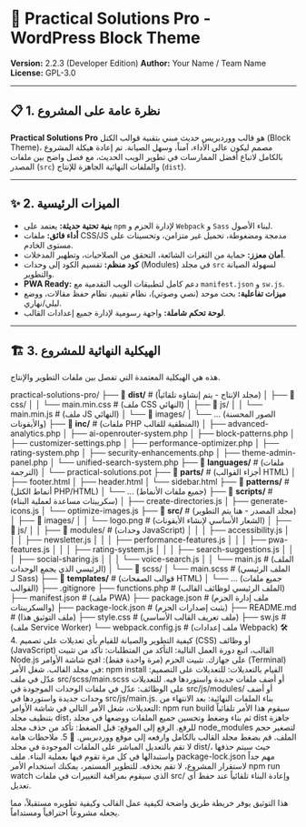 # 🚀 Practical Solutions Pro - WordPress Block Theme
**Version:** 2.2.3 (Developer Edition)
**Author:** Your Name / Team Name
**License:** GPL-3.0

---

## 📋 1. نظرة عامة على المشروع

**Practical Solutions Pro** هو قالب ووردبريس حديث مبني بتقنية قوالب الكتل (Block Theme)، مصمم ليكون عالي الأداء، آمناً، وسهل الصيانة. تم إعادة هيكلة المشروع بالكامل لاتباع أفضل الممارسات في تطوير الويب الحديث، مع فصل واضح بين ملفات المصدر (`src`) والملفات النهائية الجاهزة للإنتاج (`dist`).

---

## ✨ 2. الميزات الرئيسية

*   **بنية تحتية حديثة:** يعتمد على `npm` لإدارة الحزم و `Webpack` و `Sass` لبناء الأصول.
*   **أداء فائق:** ملفات CSS/JS مدمجة ومضغوطة، تحميل غير متزامن، وتحسينات على مستوى الخادم.
*   **أمان معزز:** حماية من الثغرات الشائعة، التحقق من الصلاحيات، وتطهير المدخلات.
*   **كود منظم:** تقسيم الكود إلى وحدات (Modules) في مجلد `src` لسهولة الصيانة والتطوير.
*   **PWA Ready:** دعم كامل لتطبيقات الويب التقدمية مع `manifest.json` و `sw.js`.
*   **ميزات تفاعلية:** بحث موحد (نصي وصوتي)، نظام تقييم، نظام حفظ مقالات، ووضع ليلي/نهاري.
*   **لوحة تحكم شاملة:** واجهة رسومية لإدارة جميع إعدادات القالب.

---

## 🏗️ 3. الهيكلية النهائية للمشروع

هذه هي الهيكلية المعتمدة التي تفصل بين ملفات التطوير والإنتاج.

practical-solutions-pro/
├── 📁 **dist/**                # (مجلد الإنتاج - يتم إنشاؤه تلقائياً)
│   ├── 📁 css/
│   │   └── main.min.css    # (ملف CSS النهائي)
│   ├── 📁 js/
│   │   └── main.min.js     # (ملف JS النهائي)
│   └── 📁 images/
│       └── ... (الصور المحسنة والأيقونات)
├── 📁 **inc/**                 # (ملفات PHP المنطقية للقالب)
│   ├── advanced-analytics.php
│   ├── ai-openrouter-system.php
│   ├── block-patterns.php
│   ├── customizer-settings.php
│   ├── performance-optimizer.php
│   ├── rating-system.php
│   ├── security-enhancements.php
│   ├── theme-admin-panel.php
│   └── unified-search-system.php
├── 📁 **languages/**            # (ملفات الترجمة)
│   └── practical-solutions.pot
├── 📁 **parts/**                # (أجزاء القوالب HTML)
│   ├── footer.html
│   ├── header.html
│   └── sidebar.html
├── 📁 **patterns/**             # (أنماط الكتل PHP/HTML)
│   └── ... (جميع ملفات الأنماط)
├── 📁 **scripts/**              # (سكريبتات مساعدة لعملية البناء)
│   ├── create-directories.js
│   ├── generate-icons.js
│   └── optimize-images.js
├── 📁 **src/**                  # (مجلد المصدر - هنا يتم التطوير)
│   ├── 📁 images/
│   │   └── logo.png          # (الشعار الأساسي لإنشاء الأيقونات)
│   ├── 📁 js/
│   │   ├── 📁 modules/      # (وحدات JavaScript)
│   │   │   ├── accessibility.js
│   │   │   ├── newsletter.js
│   │   │   ├── performance-features.js
│   │   │   ├── pwa-features.js
│   │   │   ├── rating-system.js
│   │   │   ├── search-suggestions.js
│   │   │   ├── social-sharing.js
│   │   │   └── voice-search.js
│   │   └── main.js           # (الملف الرئيسي الذي يجمع الوحدات)
│   └── 📁 scss/
│       └── main.scss         # (الملف الرئيسي لـ Sass)
├── 📁 **templates/**            # (قوالب الصفحات HTML)
│   └── ... (جميع ملفات القوالب)
├── .gitignore
├── functions.php             # (الملف الرئيسي لوظائف القالب)
├── manifest.json             # (ملف PWA)
├── package.json              # (ملف إدارة الحزم والسكريبتات)
├── package-lock.json         # (يثبت إصدارات الحزم)
├── README.md                 # (ملف التوثيق هذا)
├── style.css                 # (ملف تعريف القالب الأساسي)
├── sw.js                     # (ملف Service Worker)
└── webpack.config.js         # (ملف إعدادات Webpack)
🛠️ 4. كيفية التطوير والصيانة
للقيام بأي تعديلات على تصميم (CSS) أو وظائف (JavaScript) القالب، اتبع دورة العمل التالية:
التأكد من المتطلبات:
تأكد من تثبيت Node.js على جهازك.
تثبيت الحزم (مرة واحدة فقط):
افتح شاشة الأوامر (Terminal) في مجلد القالب.
شغل الأمر: npm install
القيام بالتعديلات:
للتعديلات على التصميم: عدّل في ملف src/scss/main.scss أو أضف ملفات جديدة واستوردها فيه.
للتعديلات على الوظائف: عدّل في ملفات الوحدات الموجودة في src/js/modules/ أو أضف وحدات جديدة واستوردها في src/js/main.js.
بناء الملفات النهائية:
بعد الانتهاء من التعديلات، شغل الأمر التالي في شاشة الأوامر:
npm run build
سيقوم هذا الأمر تلقائياً بتنظيف مجلد dist، ثم بناء وضغط وتحسين جميع الملفات ووضعها في مجلد dist جاهزة للرفع.
الرفع إلى الموقع:
قبل الضغط: تأكد من حذف مجلد node_modules لتصغير حجم الملف.
قم بضغط مجلد القالب بالكامل وارفعه إلى موقع ووردبريس.
📝 5. ملاحظات هامة
لا تقم بالتعديل المباشر على الملفات الموجودة في مجلد dist/، حيث سيتم حذفها واستبدالها في كل مرة تقوم فيها بعملية البناء.
ملف package-lock.json مهم جداً لاستقرار المشروع، لا تقم بحذفه.
للتطوير المستمر، يمكنك استخدام الأمر npm run watch الذي سيقوم بمراقبة التغييرات في ملفات src/ وإعادة البناء تلقائياً عند حفظ أي تعديل.

هذا التوثيق يوفر خريطة طريق واضحة لكيفية عمل القالب وكيفية تطويره مستقبلاً، مما يجعله مشروعاً احترافياً ومستداماً.
